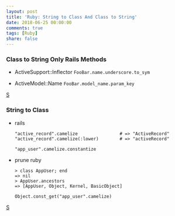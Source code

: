 ```yaml
---
layout: post
title: 'Ruby: String to Class And Class to String'
date: 2018-06-25 00:00:00
comments: true
tags: [Ruby]
share: false
---
```


### Class to String Only Rails Methods

-  ActiveSupport::Inflector
`FooBar.name.underscore.to_sym `

-  ActiveModel::Name
`FooBar.model_name.param_key`

[S](https://stackoverflow.com/questions/5622435/how-do-i-convert-a-ruby-class-name-to-a-underscore-delimited-symbol)

### String to Class
- rails

  ```
  "active_record".camelize                # => "ActiveRecord"
  "active_record".camelize(:lower)        # => "activeRecord"

  "app_user".camelize.constantize
  ```

- prune ruby

  ```
  > class AppUser; end
  => nil
  > AppUser.ancestors
  => [AppUser, Object, Kernel, BasicObject]

  Object.const_get("app_user".camelize)
  ```

[S](https://stackoverflow.com/questions/9524457/converting-string-from-snake-case-to-camelcase-in-ruby/9524521)
